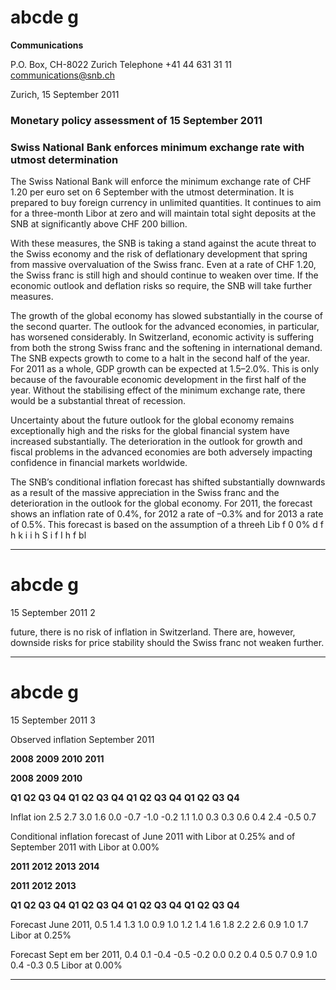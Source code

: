 # abcde g

**Communications**


P.O. Box, CH-8022 Zurich
Telephone +41 44 631 31 11
communications@snb.ch

Zurich, 15 September 2011

### Monetary policy assessment of 15 September 2011 


### Swiss National Bank enforces minimum exchange rate  with utmost determination

The Swiss National Bank will enforce the minimum exchange rate of CHF 1.20 per euro set
on 6 September with the utmost determination. It is prepared to buy foreign currency in
unlimited quantities. It continues to aim for a three-month Libor at zero and will maintain
total sight deposits at the SNB at significantly above CHF 200 billion.

With these measures, the SNB is taking a stand against the acute threat to the Swiss
economy and the risk of deflationary development that spring from massive overvaluation
of the Swiss franc. Even at a rate of CHF 1.20, the Swiss franc is still high and should
continue to weaken over time. If the economic outlook and deflation risks so require, the
SNB will take further measures.

The growth of the global economy has slowed substantially in the course of the second
quarter. The outlook for the advanced economies, in particular, has worsened
considerably. In Switzerland, economic activity is suffering from both the strong Swiss
franc and the softening in international demand. The SNB expects growth to come to a
halt in the second half of the year. For 2011 as a whole, GDP growth can be expected at
1.5–2.0%. This is only because of the favourable economic development in the first half of
the year. Without the stabilising effect of the minimum exchange rate, there would be a
substantial threat of recession.

Uncertainty about the future outlook for the global economy remains exceptionally high
and the risks for the global financial system have increased substantially. The
deterioration in the outlook for growth and fiscal problems in the advanced economies are
both adversely impacting confidence in financial markets worldwide.

The SNB’s conditional inflation forecast has shifted substantially downwards as a result of
the massive appreciation in the Swiss franc and the deterioration in the outlook for the
global economy. For 2011, the forecast shows an inflation rate of 0.4%, for 2012 a rate of
–0.3% and for 2013 a rate of 0.5%. This forecast is based on the assumption of a threeh Lib f 0 0% d f h k i i h S i f I h f bl


-----

# abcde g

15 September 2011 2


future, there is no risk of inflation in Switzerland. There are, however, downside risks for
price stability should the Swiss franc not weaken further.


-----

# abcde g

15 September 2011 3


Observed inflation September 2011

**2008** **2009** **2010** **2011**


**2008** **2009** **2010**


**Q1** **Q2** **Q3** **Q4** **Q1** **Q2** **Q3** **Q4** **Q1** **Q2** **Q3** **Q4** **Q1** **Q2** **Q3** **Q4**

Inflat ion 2.5 2.7 3.0 1.6 0.0 -0.7 -1.0 -0.2 1.1 1.0 0.3 0.3 0.6 0.4 2.4 -0.5 0.7


Conditional inflation forecast of June 2011 with Libor at 0.25% and of September 2011
with Libor at 0.00%


**2011** **2012** **2013** **2014**


**2011** **2012** **2013**


**Q1** **Q2** **Q3** **Q4** **Q1** **Q2** **Q3** **Q4** **Q1** **Q2** **Q3** **Q4** **Q1** **Q2** **Q3** **Q4**

Forecast June 2011,
0.5 1.4 1.3 1.0 0.9 1.0 1.2 1.4 1.6 1.8 2.2 2.6 0.9 1.0 1.7
Libor at 0.25%

Forecast Sept em ber 2011,
0.4 0.1 -0.4 -0.5 -0.2 0.0 0.2 0.4 0.5 0.7 0.9 1.0 0.4 -0.3 0.5
Libor at 0.00%


-----

